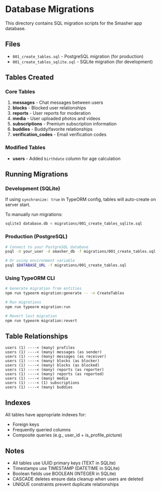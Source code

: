 # Database Migrations

This directory contains SQL migration scripts for the Smasher app database.

## Files

- `001_create_tables.sql` - PostgreSQL migration (for production)
- `001_create_tables_sqlite.sql` - SQLite migration (for development)

## Tables Created

### Core Tables
1. **messages** - Chat messages between users
2. **blocks** - Blocked user relationships
3. **reports** - User reports for moderation
4. **media** - User uploaded photos and videos
5. **subscriptions** - Premium subscription information
6. **buddies** - Buddy/favorite relationships
7. **verification_codes** - Email verification codes

### Modified Tables
- **users** - Added `birthdate` column for age calculation

## Running Migrations

### Development (SQLite)

If using `synchronize: true` in TypeORM config, tables will auto-create on server start.

To manually run migrations:
```bash
sqlite3 database.db < migrations/001_create_tables_sqlite.sql
```

### Production (PostgreSQL)

```bash
# Connect to your PostgreSQL database
psql -U your_user -d smasher_db -f migrations/001_create_tables.sql

# Or using environment variable
psql $DATABASE_URL -f migrations/001_create_tables.sql
```

### Using TypeORM CLI

```bash
# Generate migration from entities
npm run typeorm migration:generate -- -n CreateTables

# Run migrations
npm run typeorm migration:run

# Revert last migration
npm run typeorm migration:revert
```

## Table Relationships

```
users (1) ----< (many) profiles
users (1) ----< (many) messages (as sender)
users (1) ----< (many) messages (as receiver)
users (1) ----< (many) blocks (as blocker)
users (1) ----< (many) blocks (as blocked)
users (1) ----< (many) reports (as reporter)
users (1) ----< (many) reports (as reported)
users (1) ----< (many) media
users (1) ----< (1) subscriptions
users (1) ----< (many) buddies
```

## Indexes

All tables have appropriate indexes for:
- Foreign keys
- Frequently queried columns
- Composite queries (e.g., user_id + is_profile_picture)

## Notes

- All tables use UUID primary keys (TEXT in SQLite)
- Timestamps use TIMESTAMP (DATETIME in SQLite)
- Boolean fields use BOOLEAN (INTEGER in SQLite)
- CASCADE deletes ensure data cleanup when users are deleted
- UNIQUE constraints prevent duplicate relationships
